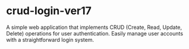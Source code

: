# crud-login-ver17
A simple web application that implements CRUD (Create, Read, Update, Delete) operations for user authentication. Easily manage user accounts with a straightforward login system.
